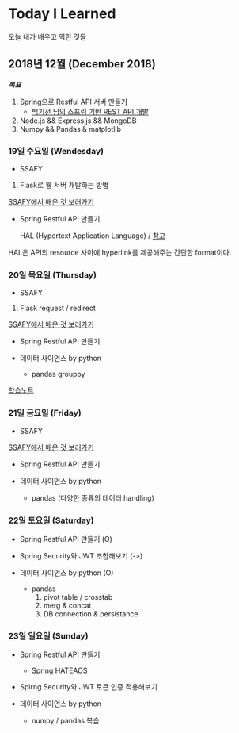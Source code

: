 # Today I Learned

오늘 내가 배우고 익힌 것들

## 2018년 12월 (December 2018)

***목표***

1. Spring으로 Restful API 서버 만들기
    - [백기선 님의 스프링 기반 REST API 개발](https://www.inflearn.com/course/spring_rest-api/)
2. Node.js && Express.js && MongoDB
3. Numpy && Pandas & matplotlib

### 19일 수요일 (Wendesday)

- SSAFY

1. Flask로 웹 서버 개발하는 방법

[SSAFY에서 배운 것 보러가기](https://github.com/chulsea/TIL/tree/master/2018/December/1219)

- Spring Restful API 만들기

    HAL (Hypertext Application Language) / [참고](http://stateless.co/hal_specification.html)

HAL은 API의 resource 사이에 hyperlink를 제공해주는 간단한 format이다.

### 20일 목요일 (Thursday)

- SSAFY

1. Flask request / redirect

[SSAFY에서 배운 것 보러가기](https://github.com/chulsea/TIL/tree/master/2018/December/1220)

- Spring Restful API 만들기

- 데이터 사이언스 by python
    - pandas groupby

[학습노트](2018/December/20181220.md)

### 21일 금요일 (Friday)

- SSAFY

[SSAFY에서 배운 것 보러가기](https://github.com/chulsea/TIL/tree/master/2018/December/1221)

- Spring Restful API 만들기

- 데이터 사이언스 by python
    - pandas (다양한 종류의 데이터 handling)

### 22일 토요일 (Saturday)

- Spring Restful API 만들기 (O)

- Spring Security와 JWT 조합해보기 (->)

- 데이터 사이언스 by python (O)
    - pandas
        1. pivot table / crosstab
        2. merg & concat
        3. DB connection & persistance

### 23일 일요일 (Sunday)

- Spring Restful API 만들기
    - Spring HATEAOS

- Spirng Security와 JWT 토큰 인증 적용해보기

- 데이터 사이언스 by python
    - numpy / pandas 복습